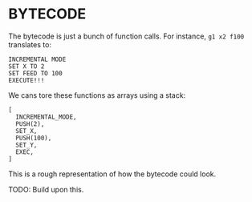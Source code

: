 # BYTECODE

The bytecode is just a bunch of function calls.
For instance, `g1 x2 f100` translates to:
```
INCREMENTAL MODE
SET X TO 2
SET FEED TO 100
EXECUTE!!!
```
We cans tore these functions as arrays using a stack:
```
[
  INCREMENTAL_MODE,
  PUSH(2),
  SET_X,
  PUSH(100),
  SET_Y,
  EXEC,
]
```
This is a rough representation of how the bytecode could look.

TODO: Build upon this.
